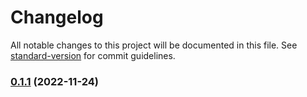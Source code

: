 # Changelog

All notable changes to this project will be documented in this file. See [standard-version](https://github.com/conventional-changelog/standard-version) for commit guidelines.

### [0.1.1](https://github.com/mimshwright/<LIBRARY>/compare/v0.1.2...v0.1.1) (2022-11-24)
